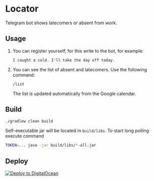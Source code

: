 # Locator

Telegram bot shows latecomers or absent from work.

## Usage

1. You can register yourself, for this write to the bot, for example:
   ```
   I caught a cold. I'll take the day off today.
   ```
2. You can see the list of absent and latecomers. Use the following command:
   ```
   /list
   ```
   The list is updated automatically from the Google calendar.

## Build

```sh
./gradlew clean build
```

Self-executable jar will be located in `build/libs`. To start long polling execute command

```sh
TOKEN=... java -jar build/libs/*-all.jar
```

## Deploy

[![Deploy to DigitalOcean](https://www.deploytodo.com/do-btn-blue-ghost.svg)](https://cloud.digitalocean.com/apps/new?repo=https://github.com/YOUR/REPO/tree/main)